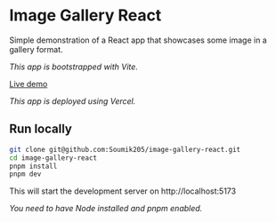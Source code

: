 # Image Gallery React

Simple demonstration of a React app that showcases some image in a gallery format. 

*This app is bootstrapped with Vite.*

[Live demo](image-gallery-react-beta.vercel.app/)

*This app is deployed using Vercel.*

## Run locally

```bash
git clone git@github.com:Soumik205/image-gallery-react.git
cd image-gallery-react
pnpm install
pnpm dev
```

This will start the development server on http://localhost:5173 

*You need to have Node installed and pnpm enabled.*

